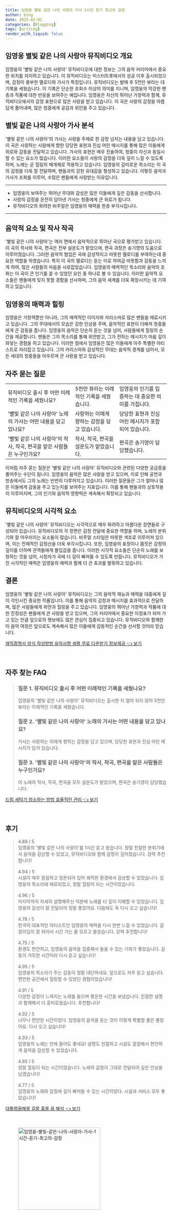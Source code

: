 ```yaml
---
title: 임영웅 별빛 같은 나의 사랑아 가사 1시간 듣기 최고의 감정
author: bing
date: 2025-02-02
categories: [Blogging]
tags: [writing]
render_with_liquid: false
---
```



<h2 id='임영웅 별빛 같은 나의 사랑아 뮤직비디오 개요'>임영웅 별빛 같은 나의 사랑아 뮤직비디오 개요</h2>

<p>임영웅의 '별빛 같은 나의 사랑아' 뮤직비디오에 대한 정보는 그의 음악 커리어에서 중요한 위치를 차지하고 있습니다. 이 뮤직비디오는 미스터트롯에서의 성공 이후 출시되었으며, 감정이 풍부한 멜로디와 가사가 특징입니다. 뮤직비디오는 발매 후 5천만 뷰라는 대기록을 세웠습니다. 이 기록은 단순한 조회수 이상의 의미를 지니며, 임영웅의 막강한 팬층과 작품에 대한 반응을 보여주는 예입니다. 임영웅은 자신의 뛰어난 가창력과 함께, 뮤직비디오에서의 감정 표현으로 많은 사랑을 받고 있습니다. 이 곡은 사랑의 감정을 아름답게 풀어내며, 많은 청중에게 공감과 위안을 주고 있습니다.</p>

<h2 id='별빛 같은 나의 사랑아 가사 분석'>별빛 같은 나의 사랑아 가사 분석</h2>

<p>'별빛 같은 나의 사랑아'의 가사는 사랑을 주제로 한 감정 넘치는 내용을 담고 있습니다. 이 곡은 사랑하는 사람에게 향한 당당한 표현과 진심 어린 메시지를 통해 많은 이들에게 위로와 감동을 전달하고 있습니다. 가사의 표현은 매우 진솔하여, 청중이 자신과 동일시할 수 있는 요소가 많습니다. 이러한 요소들이 사랑의 감정을 더욱 깊이 느낄 수 있도록 하며, 노래는 곧 힐링의 매개체로 작용하고 있습니다. 임영웅의 감미로운 목소리는 이 곡의 감정을 더욱 잘 전달하며, 팬들과의 강한 유대감을 형성하고 있습니다. 이렇듯 음악과 가사가 조화를 이루어, 수많은 팬들에게 사랑받는 이유입니다.</p>

<hr />

<ul>
    <li>임영웅이 보여주는 뛰어난 무대와 감성은 많은 이들에게 깊은 감동을 선사합니다.</li>
    <li>사랑의 감정을 온전히 담아낸 가사는 청중에게 큰 위로가 됩니다.</li>
    <li>뮤직비디오의 화려한 비주얼은 임영웅의 매력을 한층 부각시킵니다.</li>
</ul>

<hr />

<h2 id='음악적 요소 및 작사 작곡'>음악적 요소 및 작사 작곡</h2>

<p>'별빛 같은 나의 사랑아'는 여러 면에서 음악적으로 뛰어난 곡으로 평가받고 있습니다. 이 곡의 작사와 작곡, 편곡은 전부                설운도가 맡았으며, 편곡 과정은 송기영의 도움으로 이루어졌습니다. 그러한 음악적 협업은 곡에 감성적이고 따뜻한 멜로디를 부여하는데 중요한 역할을 하였습니다. 특히 이 곡의 멜로디는 듣는 이로 하여금 따뜻함과 감동을 느끼게 하여, 많은 사람들의 마음을 사로잡았습니다. 임영웅의 매력적인 목소리와 음악의 조화는 이 곡이 큰 인기를 끌 수 있었던 요인 중 하나로 볼 수 있습니다. 이러한 음악적 요소들은 팬들에게 잊지 못할 경험을 선사하며, 그의 음악 세계를 더욱 확장시키는 데 기여하고 있습니다.</p>

<h2 id='임영웅의 매력과 힐링'>임영웅의 매력과 힐링</h2>

<p>임영웅은 가창력뿐만 아니라, 그의 매력적인 이미지와 카리스마로 많은 팬들을 매료시키고 있습니다. 그의 무대에서의 모습은 강한 인상을 주며, 음악적인 표현이 더해져 청중들에게 큰 감동을 줍니다. 임영웅의 음악은 단순히 듣는 것을 넘어, 사람들에게 힐링의 순간을 제공합니다. 팬들은 그의 목소리를 통해 위안받고, 그가 전하는 메시지가 마음 깊이 와닿는 경험을 하고 있습니다. 이러한 점에서 임영웅은 많은 이들에게 아주 특별한 아티스트로 자리잡고 있습니다. 그의 카리스마와 감성적인 무대는 음악적 경계를 넘어서, 모든 세대의 청중들을 아우르며 큰 사랑을 받고 있습니다.</p>

<h2 id='자주 묻는 질문'>자주 묻는 질문</h2>

<table>
    <tr>
        <td>뮤직비디오 출시 후 어떤 이례적인 기록을 세웠나요?</td>
        <td>5천만 뷰라는 이례적인 기록을 세웠습니다.</td>
        <td>임영웅의 인기를 입증하는 데 중요한 의미를 가집니다.</td>
    </tr>
    <tr>
        <td>'별빛 같은 나의 사랑아' 노래의 가사는 어떤 내용을 담고 있나요?</td>
        <td>사랑하는 이에게 향하는 감정을 담고 있습니다.</td>
        <td>당당한 표현과 진심 어린 메시지가 포함되어 있습니다.</td>
    </tr>
    <tr>
        <td>'별빛 같은 나의 사랑아'의 작사, 작곡, 편곡을 맡은 사람들은 누구인가요?</td>
        <td>작사, 작곡, 편곡을 설운도가 맡았습니다.</td>
        <td>편곡은 송기영이 담당했습니다.</td>
    </tr>
</table>

<p>이처럼 자주 묻는 질문은 '별빛 같은 나의 사랑아' 뮤직비디오와 관련된 다양한 궁금증을 풀어주는 수단이 됩니다. 임영웅의 음악은 많은 사랑을 받고 있으며, 이로 인해 공연과 방송에서도 그의 노래는 빈번히 다루어지고 있습니다. 이러한 질문들은 그가 얼마나 많은 이들에게 감동을 주고 있는지를 보여주는 지표입니다. 이를 통해 팬들과의 상호작용이 이루어지며, 그의 인기와 음악적 영향력은 계속해서 확장되고 있습니다.</p>

<h2 id='뮤직비디오의 시각적 요소'>뮤직비디오의 시각적 요소</h2>

<p>'별빛 같은 나의 사랑아' 뮤직비디오는 시각적으로 매우 화려하고 아름다운 장면들로 구성되어 있습니다. 뮤직비디오의 각 장면은 감정 전달에 중요한 역할을 하며, 노래의 분위기와 잘 어우러지는 요소들이 많습니다. 비주얼 스타일은 따뜻한 색조로 이루어져 있으며, 이는 전체적인 감정선을 더욱 부각시킵니다. 또한, 임영웅의 표정이나 몸짓은 감정의 깊이를 더하며 관객들에게 몰입감을 줍니다. 이러한 시각적 요소들은 단순히 노래를 보청하는 것을 넘어, 시청자가 곡에 더 깊이 빠져들 수 있도록 만듭니다. 뮤직비디오가 가진 시각적인 매력은 임영웅의 매력과 함께 더 큰 효과를 발휘하고 있습니다.</p>

<h2 id='결론'>결론</h2>

<p>임영웅의 '별빛 같은 나의 사랑아' 뮤직비디오는 그의 음악적 재능과 매력을 대중에게 깊이 각인시킨 중요한 작품입니다. 이를 통해 음악의 감정과 메시지를 효과적으로 전달하며, 많은 사람들에게 위안과 힐링을 주고 있습니다. 임영웅의 뛰어난 가창력과 작품에 대한 진정성은 팬들에게 큰 사랑을 받고 있으며, 그의 커리어에서 중요한 이정표가 되어 가고 있는 만큼 앞으로의 행보에도 많은 관심이 집중되고 있습니다. 뮤직비디오와 함께한 이 음악 여정은 앞으로도 계속해서 많은 이들에게 감동적인 순간을 선사할 것이라 믿습니다.</p>


<p><a class="click-button" title="재직증명서 양식 작성방법 유의사항 샘플 무료 다운받기 정보제공" href="https://afficreate.github.io/posts/%EC%9E%AC%EC%A7%81%EC%A6%9D%EB%AA%85%EC%84%9C-%EC%96%91%EC%8B%9D-%EC%9E%91%EC%84%B1%EB%B0%A9%EB%B2%95-%EC%9C%A0%EC%9D%98%EC%82%AC%ED%95%AD-%EC%83%98%ED%94%8C-%EB%AC%B4%EB%A3%8C-%EB%8B%A4%EC%9A%B4%EB%B0%9B%EA%B8%B0-%EC%A0%95%EB%B3%B4%EC%A0%9C%EA%B3%B5/" rel="dofollow">재직증명서 양식 작성방법 유의사항 샘플 무료 다운받기 정보제공 👈 보기</a></p><br>
<h2 id='자주_찾는_FAQ'>자주 찾는 FAQ</h2>
<div itemscope="" itemtype="https://schema.org/FAQPage"> 
<blockquote> 
<div itemscope="" itemprop="mainEntity" itemtype="https://schema.org/Question"> 
<h3 itemprop="name">질문 1. 뮤직비디오 출시 후 어떤 이례적인 기록을 세웠나요?</h3> 
<div itemscope="" itemprop="acceptedAnswer" itemtype="https://schema.org/Answer"> 
<span itemprop="text"> 
<p>임영웅의 '별빛 같은 나의 사랑아' 뮤직비디오는 출시한 지 얼마 되지 않아 5천만 뷰라는 이례적인 기록을 세웠습니다.</p> 
</span> 
</div> 
</div> 
<div itemscope="" itemprop="mainEntity" itemtype="https://schema.org/Question"> 
<h3 itemprop="name">질문 2. '별빛 같은 나의 사랑아' 노래의 가사는 어떤 내용을 담고 있나요?</h3> 
<div itemscope="" itemprop="acceptedAnswer" itemtype="https://schema.org/Answer"> 
<span itemprop="text"> 
<p>가사는 사랑하는 이에게 향하는 감정을 담고 있으며, 당당한 표현과 진심 어린 메시지가 담겨 있습니다.</p> 
</span> 
</div> 
</div> 
<div itemscope="" itemprop="mainEntity" itemtype="https://schema.org/Question"> 
<h3 itemprop="name">질문 3. '별빛 같은 나의 사랑아'의 작사, 작곡, 편곡을 맡은 사람들은 누구인가요?</h3> 
<div itemscope="" itemprop="acceptedAnswer" itemtype="https://schema.org/Answer"> 
<span itemprop="text"> 
<p>이 노래의 작사, 작곡, 편곡을 모두 설운도가 맡았으며, 편곡은 송기영이 담당했습니다.</p> 
</span> 
</div> 
</div> 
</blockquote> 
</div>
<p><a class="click-button" title="드럼 세탁기 청소하는 방법 효율적인 관리" href="https://afficreate.github.io/posts/%EB%93%9C%EB%9F%BC-%EC%84%B8%ED%83%81%EA%B8%B0-%EC%B2%AD%EC%86%8C%ED%95%98%EB%8A%94-%EB%B0%A9%EB%B2%95-%ED%9A%A8%EC%9C%A8%EC%A0%81%EC%9D%B8-%EA%B4%80%EB%A6%AC/" rel="dofollow">드럼 세탁기 청소하는 방법 효율적인 관리 👈 보기</a></p><br>
<h2 id='후기'>후기</h2>
<div itemscope itemtype="https://schema.org/Product">
  <blockquote>
  <div itemprop="review" itemscope itemtype="https://schema.org/Review">
      <div itemprop="reviewRating" itemscope itemtype="https://schema.org/Rating"> <span itemprop="ratingValue">4.89</span> / <span itemprop="bestRating">5</span> </div>
      <span itemprop="reviewBody">임영웅의 '별빛 같은 나의 사랑아'를 1시간 듣고 왔습니다. 정말 친절한 분위기에서 음악을 감상할 수 있었고, 뮤직비디오와 함께 감정이 깊어졌습니다. 강력 추천합니다!</span>
  </div>
  <br>
  <div itemprop="review" itemscope itemtype="https://schema.org/Review">
      <div itemprop="reviewRating" itemscope itemtype="https://schema.org/Rating"> <span itemprop="ratingValue">4.94</span> / <span itemprop="bestRating">5</span> </div>
      <span itemprop="reviewBody">시설이 매우 깔끔하고 정돈되어 있어 쾌적한 환경에서 감상할 수 있었습니다. 임영웅의 목소리에 매료되었고, 정말 힐링이 되는 시간이었습니다.</span>
  </div>
  <br>
  <div itemprop="review" itemscope itemtype="https://schema.org/Review">
      <div itemprop="reviewRating" itemscope itemtype="https://schema.org/Rating"> <span itemprop="ratingValue">4.96</span> / <span itemprop="bestRating">5</span> </div>
      <span itemprop="reviewBody">마지막까지 자세히 설명해주신 덕분에 노래를 더 깊이 이해할 수 있었습니다. 임영웅의 감성이 잘 전달되어 정말 좋았어요. 다음에도 꼭 다시 오고 싶습니다!</span>
  </div>
  <br>
  <div itemprop="review" itemscope itemtype="https://schema.org/Review">
      <div itemprop="reviewRating" itemscope itemtype="https://schema.org/Rating"> <span itemprop="ratingValue">4.78</span> / <span itemprop="bestRating">5</span> </div>
      <span itemprop="reviewBody">한국의 대표적인 아티스트인 임영웅의 매력을 다시 한번 느낄 수 있었습니다. 감정이입이 잘 되어서 시간 가는 줄 모르고 들었습니다. 강력 추천합니다!</span>
  </div>
  <br>
  <div itemprop="review" itemscope itemtype="https://schema.org/Review">
      <div itemprop="reviewRating" itemscope itemtype="https://schema.org/Rating"> <span itemprop="ratingValue">4.75</span> / <span itemprop="bestRating">5</span> </div>
      <span itemprop="reviewBody">환경도 편안하고, 임영웅의 음악을 집중해서 들을 수 있는 기회가 좋았습니다. 감동이 가득한 시간이라 다시 듣고 싶습니다!</span>
  </div>
  <br>
  <div itemprop="review" itemscope itemtype="https://schema.org/Review">
      <div itemprop="reviewRating" itemscope itemtype="https://schema.org/Rating"> <span itemprop="ratingValue">4.95</span> / <span itemprop="bestRating">5</span> </div>
      <span itemprop="reviewBody">임영웅의 목소리가 주는 감동이 정말 대단하네요. 앞으로도 자주 듣고 싶습니다. 편안한 공간에서 힐링할 수 있었던 경험이었습니다!</span>
  </div>
  <br>
  <div itemprop="review" itemscope itemtype="https://schema.org/Review">
      <div itemprop="reviewRating" itemscope itemtype="https://schema.org/Rating"> <span itemprop="ratingValue">4.91</span> / <span itemprop="bestRating">5</span> </div>
      <span itemprop="reviewBody">다양한 감정이 느껴지는 노래를 들으며 평온한 시간을 보냈습니다. 친절한 설명과 함께해서 더 흥미로웠습니다. 추천합니다!</span>
  </div>
  <br>
  <div itemprop="review" itemscope itemtype="https://schema.org/Review">
      <div itemprop="reviewRating" itemscope itemtype="https://schema.org/Rating"> <span itemprop="ratingValue">4.92</span> / <span itemprop="bestRating">5</span> </div>
      <span itemprop="reviewBody">너무나 편안한 시간이었다. 임영웅의 음악을 듣는 것이 이렇게 특별할 줄은 몰랐어요. 다시 오고 싶습니다!</span>
  </div>
  <br>
  <div itemprop="review" itemscope itemtype="https://schema.org/Review">
      <div itemprop="reviewRating" itemscope itemtype="https://schema.org/Rating"> <span itemprop="ratingValue">4.93</span> / <span itemprop="bestRating">5</span> </div>
      <span itemprop="reviewBody">임영웅의 노래는 언제 들어도 좋네요! 설명도 친절하고 시설도 깔끔해서 편안하게 음악을 감상할 수 있었습니다.</span>
  </div>
  <br>
  <div itemprop="review" itemscope itemtype="https://schema.org/Review">
      <div itemprop="reviewRating" itemscope itemtype="https://schema.org/Rating"> <span itemprop="ratingValue">4.85</span> / <span itemprop="bestRating">5</span> </div>
      <span itemprop="reviewBody">정말 힐링이 되는 시간이었습니다. 노래의 감정이 그대로 전달되어 깊은 인상을 남겼습니다!</span>
  </div>
  <br>
  <div itemprop="review" itemscope itemtype="https://schema.org/Review">
      <div itemprop="reviewRating" itemscope itemtype="https://schema.org/Rating"> <span itemprop="ratingValue">4.77</span> / <span itemprop="bestRating">5</span> </div>
      <span itemprop="reviewBody">임영웅의 노래와 감정에 깊이 빠져들 수 있는 시간이었다. 시설과 서비스 모두 좋았습니다!</span>
  </div>
  </blockquote>
</div>
<p><a class="click-button" title="대통령꿈해몽 길몽 흉몽 꿈 해석" href="https://afficreate.github.io/posts/%EB%8C%80%ED%86%B5%EB%A0%B9%EA%BF%88%ED%95%B4%EB%AA%BD-%EA%B8%B8%EB%AA%BD-%ED%9D%89%EB%AA%BD-%EA%BF%88-%ED%95%B4%EC%84%9D/" rel="dofollow">대통령꿈해몽 길몽 흉몽 꿈 해석 👈 보기</a></p><br>
<figure class="image"><img src="https://afficreate.github.io/assets/img/thumbnail/임영웅-별빛-같은-나의-사랑아-가사-1시간-듣기-최고의-감정.webp" alt="임영웅-별빛-같은-나의-사랑아-가사-1시간-듣기-최고의-감정" width="256" height="256"></figure>